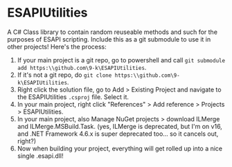 # ESAPIUtilities

A C# Class library to contain random reuseable methods and such for the purposes of ESAPI scripting.
Include this as a git submodule to use it in other projects! Here's the process:
1. If your main project is a git repo, go to powershell and call `git submodule add https:\\github.com\9-k\ESAPIUtilities`.
2. If it's not a git repo, do `git clone https:\\github.com\9-k\ESAPIUtilities`.
3. Right click the solution file, go to Add > Existing Project and navigate to the ESAPIUtilities `.csproj` file. Select it.
4. In your main project, right click "References" > Add reference > Projects > ESAPIUtilities.
5. In your main project, also Manage NuGet projects > download ILMerge and ILMerge.MSBuild.Task. (yes, ILMerge is deprecated, but I'm on v16, and .NET Framework 4.6.x is super deprecated too... so it cancels out, right?)
6. Now when building your project, everything will get rolled up into a nice single .esapi.dll!
